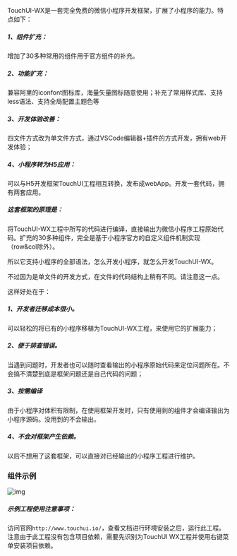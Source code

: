 TouchUI-WX是一套完全免费的微信小程序开发框架，扩展了小程序的能力。特点如下：

##### 1、组件扩充：

增加了30多种常用的组件用于官方组件的补充。

##### 2、功能扩充：

兼容阿里的iconfont图标库，海量矢量图标随意使用；补充了常用样式库、支持less语法、支持全局配置主题色等

##### 3、开发体验改善：

四文件方式改为单文件方式，通过VSCode编辑器+插件的方式开发，拥有web开发体验；

##### 4、小程序转为H5应用：

可以与H5开发框架TouchUI工程相互转换，发布成webApp。开发一套代码，拥有两套应用。

##### 这套框架的原理是：

将TouchUI-WX工程中所写的代码进行编译，直接输出为微信小程序工程原始代码。扩充的30多种组件，完全是基于小程序官方的自定义组件机制实现（row&col除外）。

所以它支持小程序的全部语法，怎么开发小程序，就怎么开发TouchUI-WX。

不过因为是单文件的开发方式，在文件的代码结构上稍有不同。请注意这一点。

这样好处在于：

##### 1、开发者迁移成本很小。

可以轻松的将已有的小程序移植为TouchUI-WX工程，来使用它的扩展能力；

##### 2、便于排查错误。

当遇到问题时，开发者也可以随时查看输出的小程序原始代码来定位问题所在。不会搞不清楚到底是框架问题还是自己代码的问题；

##### 3、按需编译

由于小程序对体积有限制，在使用框架开发时，只有使用到的组件才会编译输出为小程序源码。没用到的不会输出。

##### 4、不会对框架产生依赖。

以后不想用了这套框架，可以直接对已经输出的小程序工程进行维护。

### 组件示例

![img](http://www.touchui.io/img/minapp.jpg)

##### 示例工程使用注意事项：

访问官网`http://www.touchui.io/`，查看文档进行环境安装之后，运行此工程。注意由于此工程没有包含项目依赖，需要先识别为TouchUI WX工程并使用右键菜单安装项目依赖。